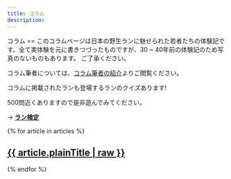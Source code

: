 ```yaml
---
title: コラム
description:
---
```

<link rel="stylesheet" href="/assets/stylesheets/news_column.css" />
<link rel="stylesheet" href="/assets/stylesheets/news.css" />
コラム
==
このコラムページは日本の野生ランに魅せられた若者たちの体験記です。全て実体験を元に書きつづったものですが、30 ~ 40年前の体験記のため写真のないものもあります。
ご了承ください。

コラム筆者については、[コラム筆者の紹介](columns/authors/)よりご閲覧ください。

<div class="article-box">
<p>コラムに掲載されたランも登場するランのクイズあります!</p>
<p>500問近くありますので是非遊んでみてください。</p>
<p>→ <b><a href="/play/orchid_exam">ラン検定</a></b></p>
</div>

<div class="column">
  {% for article in articles %}
    <article class="column-article">
    	<h1><a href="/{{ article.lang }}/news/{{ article.url }}">{{ article.plainTitle | raw }}</a></h1>
    </article>
  {% endfor %}
</div>
